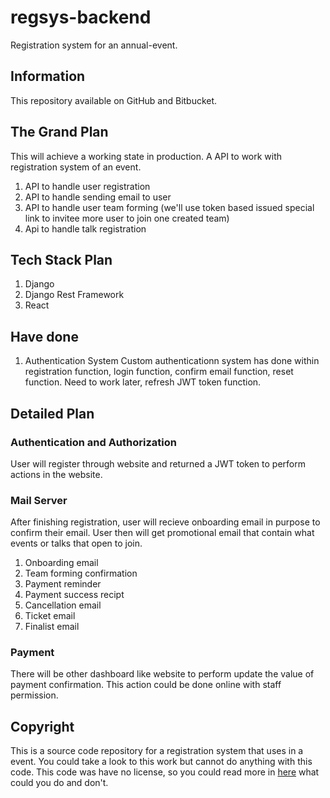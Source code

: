 # regsys-backend

Registration system for an annual-event.

## Information

This repository available on GitHub and Bitbucket.

## The Grand Plan

This will achieve a working state in production. A API to work with registration system of an event.

1. API to handle user registration
2. API to handle sending email to user
3. API to handle user team forming (we'll use token based issued special link to invitee more user to join one created team)
4. Api to handle talk registration

## Tech Stack Plan

1. Django
2. Django Rest Framework
3. React

## Have done

1. Authentication System
   Custom authenticationn system has done within registration function, login function, confirm email function, reset function. Need to work later, refresh JWT token function.

## Detailed Plan

### Authentication and Authorization

User will register through website and returned a JWT token to perform actions in the website.

### Mail Server

After finishing registration, user will recieve onboarding email in purpose to confirm their email. User then will get promotional email that contain what events or talks that open to join.

1. Onboarding email
2. Team forming confirmation
3. Payment reminder
4. Payment success recipt
5. Cancellation email
6. Ticket email
7. Finalist email

### Payment

There will be other dashboard like website to perform update the value of payment confirmation. This action could be done online with staff permission.

## Copyright

This is a source code repository for a registration system that uses in a event. You could take a look to this work but cannot do anything with this code. This code was have no license, so you could read more in [here](https://choosealicense.com/no-permission/) what could you do and don't.
